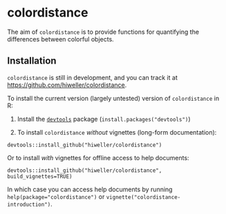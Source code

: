 # colordistance

The aim of `colordistance` is to provide functions for quantifying the differences between colorful objects.

## Installation

`colordistance` is still in development, and you can track it at https://github.com/hiweller/colordistance. 

To install the current version (largely untested) version of `colordistance` in R:

1. Install the [`devtools`](https://github.com/hadley/devtools) package (`install.packages("devtools")`)

1. To install `colordistance` *without* vignettes (long-form documentation):

  ```{r}
  devtools::install_github("hiweller/colordistance")
  ```
  Or to install *with* vignettes for offline access to help documents:
  
  ```{r}
  devtools::install_github("hiweller/colordistance", build_vignettes=TRUE)
  ```
  
  In which case you can access help documents by running `help(package="colordistance")` or `vignette("colordistance-introduction")`.

